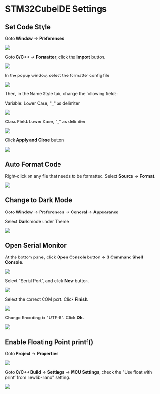 # STM32CubeIDE Settings

## Set Code Style

Goto **Window** -> **Preferences**

![](<../.gitbook/assets/image (95).png>)





Goto **C/C++** -> **Formatter**, click the **Import** button.

![](<../.gitbook/assets/image (91).png>)



In the popup window, select the formatter config file

![](<../.gitbook/assets/image (134).png>)



Then, in the Name Style tab, change the following fields:



Variable: Lower Case, "\_" as delimiter

![](<../.gitbook/assets/image (54).png>)



Class Field: Lower Case, "\_" as delimiter

![](<../.gitbook/assets/image (74).png>)



Click **Apply and Close** button

![](<../.gitbook/assets/image (92).png>)



## Auto Format Code

Right-click on any file that needs to be formatted. Select **Source** -> **Format**.

![](<../.gitbook/assets/image (22).png>)



## Change to Dark Mode

Goto **Window** -> **Preferences** -> **General** -> **Appearance**

Select **Dark** mode under Theme

![](<../.gitbook/assets/image (55).png>)



## Open Serial Monitor

At the bottom panel, click **Open Console** button -> **3 Command Shell Console**.

![](<../.gitbook/assets/image (64).png>)



Select "Serial Port", and click **New** button.

![](<../.gitbook/assets/image (35).png>)



Select the correct COM port. Click **Finish**.

![](<../.gitbook/assets/image (3).png>)



Change Encoding to "UTF-8". Click **Ok**.

![](<../.gitbook/assets/image (27).png>)



## Enable Floating Point printf()

Goto **Project** -> **Properties**

![](<../.gitbook/assets/image (66).png>)



Goto **C/C++ Build** -> **Settings** -> **MCU Settings**, check the "Use float with printf from newlib-nano" setting.

![](<../.gitbook/assets/image (43).png>)

